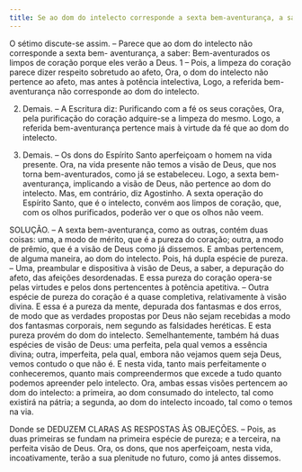 ```yaml
---
title: Se ao dom do intelecto corresponde a sexta bem-aventurança, a saber Bem-aventurados os limpos de coração porque eles viram a Deus
---
```


O sétimo discute-se assim. – Parece que ao dom do intelecto não corresponde a sexta bem- aventurança, a saber: Bem-aventurados os limpos de coração porque eles verão a Deus.  1 – Pois, a limpeza do coração parece dizer respeito sobretudo ao afeto, Ora, o dom do intelecto não pertence ao afeto, mas antes à potência intelectiva, Logo, a referida bem-aventurança não corresponde ao dom do intelecto.  

2. Demais. – A Escritura diz: Purificando com a fé os seus corações, Ora, pela purificação do coração adquire-se a limpeza do mesmo. Logo, a referida bem-aventurança pertence mais à virtude da fé que ao dom do intelecto.  

3. Demais. – Os dons do Espírito Santo aperfeiçoam o homem na vida presente. Ora, na vida presente não temos a visão de Deus, que nos torna bem-aventurados, como já se estabeleceu. Logo, a sexta bem- aventurança, implicando a visão de Deus, não pertence ao dom do intelecto.  Mas, em contrário, diz Agostinho. A sexta operação do Espírito Santo, que é o intelecto, convém aos limpos de coração, que, com os olhos purificados, poderão ver o que os olhos não veem.  

SOLUÇÃO. – A sexta bem-aventurança, como as outras, contém duas coisas: uma, a modo de mérito, que é a pureza do coração; outra, a modo de prêmio, que é a visão de Deus como já dissemos. E ambas pertencem, de alguma maneira, ao dom do intelecto. Pois, há dupla espécie de pureza. – Uma, preambular e dispositiva à visão de Deus, a saber, a depuração do afeto, das afeições desordenadas. E essa pureza do coração opera-se pelas virtudes e pelos dons pertencentes à potência apetitiva. – Outra espécie de pureza do coração é a quase completiva, relativamente à visão divina. E essa é a pureza da mente, depurada dos fantasmas e dos erros, de modo que as verdades propostas por Deus não sejam recebidas a modo dos fantasmas corporais, nem segundo as falsidades heréticas. E esta pureza provém do dom do intelecto.  Semelhantemente, também há duas espécies de visão de Deus: uma perfeita, pela qual vemos a essência divina; outra, imperfeita, pela qual, embora não vejamos quem seja Deus, vemos contudo o que não é. E nesta vida, tanto mais perfeitamente o conheceremos, quanto mais compreendermos que excede a tudo quanto podemos apreender pelo intelecto. Ora, ambas essas visões pertencem ao dom do intelecto: a primeira, ao dom consumado do intelecto, tal como existirá na pátria; a segunda, ao dom do intelecto incoado, tal como o temos na via.  

Donde se DEDUZEM CLARAS AS RESPOSTAS ÀS OBJEÇÕES. – Pois, as duas primeiras se fundam na primeira espécie de pureza; e a terceira, na perfeita visão de Deus. Ora, os dons, que nos aperfeiçoam, nesta vida, incoativamente, terão a sua plenitude no futuro, como já antes dissemos.